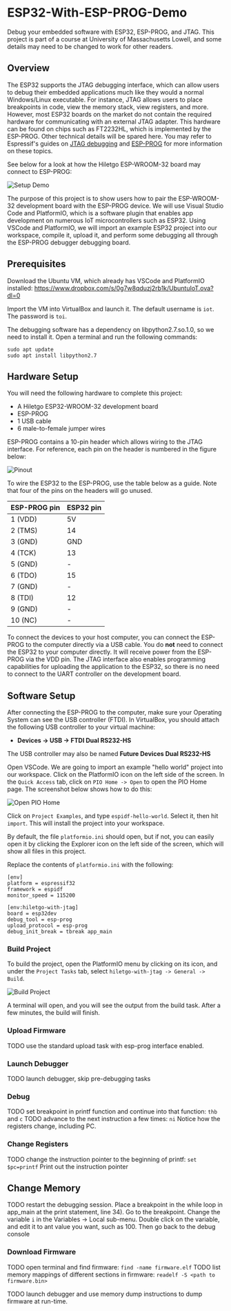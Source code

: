 # ESP32-With-ESP-PROG-Demo
Debug your embedded software with ESP32, ESP-PROG, and JTAG. This project is part of a course at University of Massachusetts Lowell, and some details may need to be changed to work for other readers.

## Overview

The ESP32 supports the JTAG debugging interface, which can allow users to debug their embedded applications much like they would a normal Windows/Linux executable. For instance, JTAG allows users to place breakpoints in code, view the memory stack, view registers, and more. However, most ESP32 boards on the market do not contain the required hardware for communicating with an external JTAG adapter. This hardware can be found on chips such as FT2232HL, which is implemented by the ESP-PROG. Other technical details will be spared here. You may refer to Espressif's guides on [JTAG debugging](https://docs.espressif.com/projects/esp-idf/en/latest/esp32/api-guides/jtag-debugging/index.html) and [ESP-PROG](https://docs.espressif.com/projects/espressif-esp-iot-solution/en/latest/hw-reference/ESP-Prog_guide.html) for more information on these topics.

See below for a look at how the Hiletgo ESP-WROOM-32 board may connect to ESP-PROG:

![Setup Demo](images/hiletgo-with-prog.jpg)

The purpose of this project is to show users how to pair the ESP-WROOM-32 development board with the ESP-PROG device. We will use Visual Studio Code and PlatformIO, which is a software plugin that enables app development on numerous IoT microcontrollers such as ESP32. Using VSCode and PlatformIO, we will import an example ESP32 project into our workspace, compile it, upload it, and perform some debugging all through the ESP-PROG debugger debugging board.

## Prerequisites

Download the Ubuntu VM, which already has VSCode and PlatformIO installed: https://www.dropbox.com/s/0g7w8qduzj2rb1k/UbuntuIoT.ova?dl=0

Import the VM into VirtualBox and launch it. The default username is `iot`. The password is `toi`.

The debugging software has a dependency on libpython2.7.so.1.0, so we need to install it. Open a terminal and run the following commands:

```
sudo apt update
sudo apt install libpython2.7
```

## Hardware Setup

You will need the following hardware to complete this project:

* A Hiletgo ESP32-WROOM-32 development board
* ESP-PROG
* 1 USB cable
* 6 male-to-female jumper wires

ESP-PROG contains a 10-pin header which allows wiring to the JTAG interface. For reference, each pin on the header is numbered in the figure below: 

![Pinout](images/nsf_edu_diagram.jpg)

To wire the ESP32 to the ESP-PROG, use the table below as a guide. Note that four of the pins on the headers will go unused.

| **ESP-PROG pin** | **ESP32 pin** |
| - | - |
| 1 (VDD) | 5V |
| 2 (TMS) | 14 |
| 3 (GND) | GND |
| 4 (TCK) | 13 |
| 5 (GND) | - |
| 6 (TDO) | 15 |
| 7 (GND) | - |
| 8 (TDI) | 12 |
| 9 (GND) | - |
| 10 (NC) | - |

To connect the devices to your host computer, you can connect the ESP-PROG to the computer directly via a USB cable. You do **not** need to connect the ESP32 to your computer directly. It will receive power from the ESP-PROG via the VDD pin. The JTAG interface also enables programming capabilities for uploading the application to the ESP32, so there is no need to connect to the UART controller on the development board.

## Software Setup

After connecting the ESP-PROG to the computer, make sure your Operating System can see the USB controller (FTDI). In VirtualBox, you should attach the following USB controller to your virtual machine:

* **Devices -> USB -> FTDI Dual RS232-HS**

The USB controller may also be named **Future Devices Dual RS232-HS**

Open VSCode. We are going to import an example "hello world" project into our workspace. Click on the PlatformIO icon on the left side of the screen. In the `Quick Access` tab, click on `PIO Home -> Open` to open the PIO Home page. The screenshot below shows how to do this:

![Open PIO Home](images/open_pio_home.png)

Click on `Project Examples`, and type `espidf-hello-world`. Select it, then hit `import`. This will install the project into your workspace. 

By default, the file `platformio.ini` should open, but if not, you can easily open it by clicking the Explorer icon on the left side of the screen, which will show all files in this project.

Replace the contents of `platformio.ini` with the following:

```
[env]
platform = espressif32
framework = espidf
monitor_speed = 115200

[env:hiletgo-with-jtag]
board = esp32dev
debug_tool = esp-prog
upload_protocol = esp-prog
debug_init_break = tbreak app_main
```

### Build Project

To build the project, open the PlatformIO menu by clicking on its icon, and under the `Project Tasks` tab, select `hiletgo-with-jtag -> General -> Build`.

![Build Project](images/build_project.png)

A terminal will open, and you will see the output from the build task. After a few minutes, the build will finish.

### Upload Firmware

TODO use the standard upload task with esp-prog interface enabled.

### Launch Debugger

TODO launch debugger, skip pre-debugging tasks

### Debug

TODO set breakpoint in printf function and continue into that function: `thb` and `c`
TODO advance to the next instruction a few times: `ni`
Notice how the registers change, including PC.

### Change Registers

TODO change the instruction pointer to the beginning of printf: `set $pc=printf`
Print out the instruction pointer

## Change Memory

TODO restart the debugging session. Place a breakpoint in the while loop in app_main at the print statement, line 34). Go to the breakpoint.
Change the variable `i` in the Variables -> Local sub-menu. Double click on the variable, and edit it to ant value you want, such as 100.
Then go back to the debug console 

### Download Firmware

TODO open terminal and find firmware: `find -name firmware.elf`
TODO list memory mappings of different sections in firmware: `readelf -S <path to firmware.bin>`

TODO launch debugger and use memory dump instructions to dump firmware at run-time.
